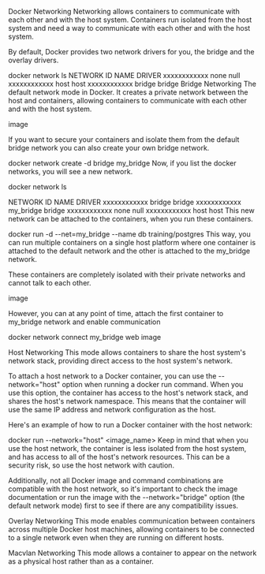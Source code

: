 Docker Networking
Networking allows containers to communicate with each other and with the host system. Containers run isolated from the host system and need a way to communicate with each other and with the host system.

By default, Docker provides two network drivers for you, the bridge and the overlay drivers.

docker network ls
NETWORK ID          NAME                DRIVER
xxxxxxxxxxxx        none                null
xxxxxxxxxxxx        host                host
xxxxxxxxxxxx        bridge              bridge
Bridge Networking
The default network mode in Docker. It creates a private network between the host and containers, allowing containers to communicate with each other and with the host system.

image

If you want to secure your containers and isolate them from the default bridge network you can also create your own bridge network.

docker network create -d bridge my_bridge
Now, if you list the docker networks, you will see a new network.

docker network ls

NETWORK ID          NAME                DRIVER
xxxxxxxxxxxx        bridge              bridge
xxxxxxxxxxxx        my_bridge           bridge
xxxxxxxxxxxx        none                null
xxxxxxxxxxxx        host                host
This new network can be attached to the containers, when you run these containers.

docker run -d --net=my_bridge --name db training/postgres
This way, you can run multiple containers on a single host platform where one container is attached to the default network and the other is attached to the my_bridge network.

These containers are completely isolated with their private networks and cannot talk to each other.

image

However, you can at any point of time, attach the first container to my_bridge network and enable communication

docker network connect my_bridge web
image

Host Networking
This mode allows containers to share the host system's network stack, providing direct access to the host system's network.

To attach a host network to a Docker container, you can use the --network="host" option when running a docker run command. When you use this option, the container has access to the host's network stack, and shares the host's network namespace. This means that the container will use the same IP address and network configuration as the host.

Here's an example of how to run a Docker container with the host network:

docker run --network="host" <image_name> <command>
Keep in mind that when you use the host network, the container is less isolated from the host system, and has access to all of the host's network resources. This can be a security risk, so use the host network with caution.

Additionally, not all Docker image and command combinations are compatible with the host network, so it's important to check the image documentation or run the image with the --network="bridge" option (the default network mode) first to see if there are any compatibility issues.

Overlay Networking
This mode enables communication between containers across multiple Docker host machines, allowing containers to be connected to a single network even when they are running on different hosts.

Macvlan Networking
This mode allows a container to appear on the network as a physical host rather than as a container.
